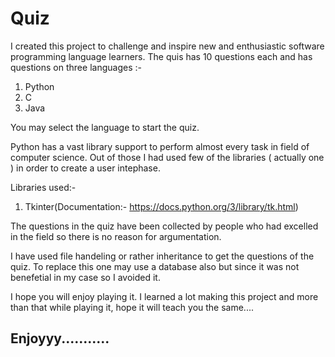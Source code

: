# Quiz

I created this project to challenge and inspire new and enthusiastic software programming language learners. The quis has 10 questions each and has questions on three languages :-
1. Python
2. C
3. Java

You may select the language to start the quiz.

Python has a vast library support to perform almost every task in field of computer science. Out of those I had used few of the libraries ( actually one ) in order to create a user intephase.

Libraries used:-
1. Tkinter(Documentation:- https://docs.python.org/3/library/tk.html)

The questions in the quiz have been collected by people who had excelled in the field so there is no reason for argumentation. 

I have used file handeling or rather inheritance to get the questions of the quiz.
To replace this one may use a database also but since it was not benefetial in my case so I avoided it. 


I hope you will enjoy playing it.
I learned a lot making this project and more than that while playing it, hope it will teach you the same....

## Enjoyyy...........
